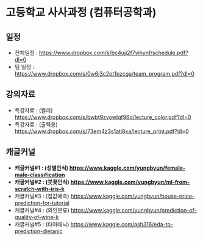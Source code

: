 # 고등학교 사사과정 (컴퓨터공학과)

## 일정
* 전체일정 : https://www.dropbox.com/s/bc4ujj2f7vihynf/schedule.pdf?dl=0
* 팀 일정 : https://www.dropbox.com/s/0w6j3c2pt1pzcga/team_program.pdf?dl=0

## 강의자료
* 특강자료 : (컬러) https://www.dropbox.com/s/bwbt9zvowlqf96o/lecture_color.pdf?dl=0
* 특강자료 : (출력용) https://www.dropbox.com/s/73em4z3s1ati8xa/lecture_print.pdf?dl=0

## 캐글커널
* **캐글커널#1 : (성별인식) https://www.kaggle.com/yungbyun/female-male-classification**
* **캐글커널#2 : (붓꽃인식) https://www.kaggle.com/yungbyun/ml-from-scratch-with-iris-k**
* 캐글커널#3 : (집값예측) https://www.kaggle.com/yungbyun/house-price-prediction-for-tutorial
* 캐글커널#4 : (와인분류) https://www.kaggle.com/yungbyun/prediction-of-quality-of-wine-k
* 캐글커널#5 : (타아태닉) https://www.kaggle.com/ash316/eda-to-prediction-dietanic
